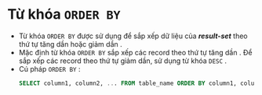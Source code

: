 # Từ khóa `ORDER BY`
- Từ khóa `ORDER BY` được sử dụng để sắp xếp dữ liệu của ***result-set*** theo thứ tự tăng dần hoặc giảm dần .
- Mặc định từ khóa `ORDER BY` sắp xếp các record theo thứ tự tăng dần . Để sắp xếp các record theo thứ tự giảm dần, sử dụng từ khóa `DESC` .
- Cú pháp `ORDER BY` :
    ```sql
    SELECT column1, column2, ... FROM table_name ORDER BY column1, column2, ... ASC|DESC;
    ```